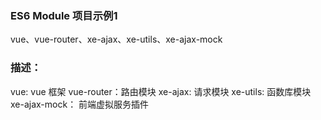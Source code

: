 ### ES6 Module 项目示例1
vue、vue-router、xe-ajax、xe-utils、xe-ajax-mock

### 描述：
vue: vue 框架
vue-router：路由模块
xe-ajax: 请求模块
xe-utils: 函数库模块
xe-ajax-mock： 前端虚拟服务插件